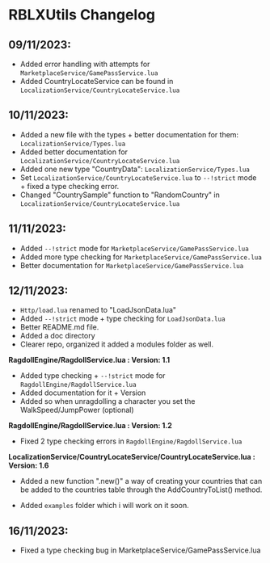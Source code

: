 # RBLXUtils Changelog

## 09/11/2023:
- Added error handling with attempts for `MarketplaceService/GamePassService.lua`
- Added CountryLocateService can be found in `LocalizationService/CountryLocateService.lua`

## 10/11/2023:
- Added a new file with the types + better documentation for them: `LocalizationService/Types.lua`
- Added better documentation for `LocalizationService/CountryLocateService.lua`
- Added one new type "CountryData": `LocalizationService/Types.lua`
- Set `LocalizationService/CountryLocateService.lua` to `--!strict` mode + fixed a type checking error.
- Changed "CountrySample" function to "RandomCountry" in `LocalizationService/CountryLocateService.lua`

## 11/11/2023:
- Added `--!strict` mode for `MarketplaceService/GamePassService.lua`
- Added more type checking for `MarketplaceService/GamePassService.lua`
- Better documentation for `MarketplaceService/GamePassService.lua`

## 12/11/2023:
- `Http/load.lua` renamed to "LoadJsonData.lua"
- Added `--!strict` mode + type checking for `LoadJsonData.lua`
- Better README.md file.
- Added a doc directory
- Clearer repo, organized it added a modules folder as well.

**RagdollEngine/RagdollService.lua : Version: 1.1**

- Added type checking + `--!strict` mode for `RagdollEngine/RagdollService.lua`
- Added documentation for it + Version
- Added so when unragdolling a character you set the WalkSpeed/JumpPower (optional)

**RagdollEngine/RagdollService.lua : Version: 1.2**
- Fixed 2 type checking errors in `RagdollEngine/RagdollService.lua`

**LocalizationService/CountryLocateService/CountryLocateService.lua : Version: 1.6**
- Added a new function ".new()" a way of creating your countries that can be added to the countries table through the AddCountryToList() method.
  
- Added `examples` folder which i will work on it soon.

## 16/11/2023:

- Fixed a type checking bug in MarketplaceService/GamePassService.lua
